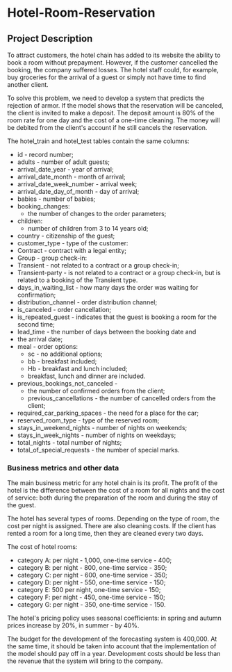 # Hotel-Room-Reservation
## Project Description
To attract customers, the hotel chain has added to its website the ability to book a room without prepayment. However, if the customer cancelled the booking, the company suffered losses. The hotel staff could, for example, buy groceries for the arrival of a guest or simply not have time to find another client.

To solve this problem, we need to develop a system that predicts the rejection of armor. If the model shows that the reservation will be canceled, the client is invited to make a deposit. The deposit amount is 80% of the room rate for one day and the cost of a one-time cleaning. The money will be debited from the client's account if he still cancels the reservation.

The hotel_train and hotel_test tables contain the same columns:
- id - record number;
- adults - number of adult guests;
- arrival_date_year - year of arrival;
- arrival_date_month - month of arrival;
- arrival_date_week_number - arrival week;
- arrival_date_day_of_month - day of arrival;
- babies - number of babies;
- booking_changes:
  - the number of changes to the order parameters;
- children:
  - number of children from 3 to 14 years old;
- country - citizenship of the guest;
- customer_type - type of the customer:
- Contract - contract with a legal entity;
- Group - group check-in:
- Transient - not related to a contract or a group check-in;
- Transient-party - is not related to a contract or a group check-in, but is related to a booking of the Transient type.
- days_in_waiting_list - how many days the order was waiting for confirmation;
- distribution_channel - order distribution channel;
- is_canceled - order cancellation;
- is_repeated_guest - indicates that the guest is booking a room for the second time;
- lead_time - the number of days between the booking date and
- the arrival date;
- meal - order options:
  - sc - no additional options;
  - bb - breakfast included;
  - Hb - breakfast and lunch included;
  - breakfast, lunch and dinner are included.
- previous_bookings_not_canceled -
  - the number of confirmed orders from the client;
  - previous_cancellations - the number of cancelled orders from the client;
- required_car_parking_spaces - the need for a place for the car;
- reserved_room_type - type of the reserved room;
- stays_in_weekend_nights - number of nights on weekends;
- stays_in_week_nights - number of nights on weekdays;
- total_nights - total number of nights;
- total_of_special_requests - the number of special marks.

### Business metrics and other data
The main business metric for any hotel chain is its profit. The profit of the hotel is the difference between the cost of a room for all nights and the cost of service: both during the preparation of the room and during the stay of the guest.

The hotel has several types of rooms. Depending on the type of room, the cost per night is assigned. There are also cleaning costs. If the client has rented a room for a long time, then they are cleaned every two days.

The cost of hotel rooms:
- category A: per night - 1,000, one-time service - 400;
- category B: per night - 800, one-time service - 350;
- category C: per night - 600, one-time service - 350;
- category D: per night - 550, one-time service - 150;
- category E: 500 per night, one-time service - 150;
- category F: per night - 450, one-time service - 150;
- category G: per night - 350, one-time service - 150.

The hotel's pricing policy uses seasonal coefficients: in spring and autumn prices increase by 20%, in summer - by 40%.

The budget for the development of the forecasting system is 400,000. At the same time, it should be taken into account that the implementation of the model should pay off in a year. Development costs should be less than the revenue that the system will bring to the company.
